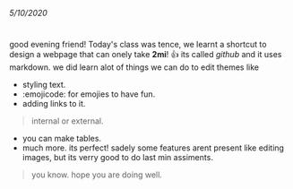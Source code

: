 *5/10/2020*
#
good evening friend!
Today's class was tence, we learnt a shortcut to design a webpage that can onely take **2mi**!  :+1:
its called *github* and it uses markdown. we did learn alot of things we can do to edit themes like
- styling text.
- :emojicode: for emojies to have fun.
-  adding links to it.
>internal or external.
- you can make tables.
- much more.
its perfect! 
sadely some features arent present like editing images, but its verry good to do last min assiments.
>you know.
hope you are doing well.
